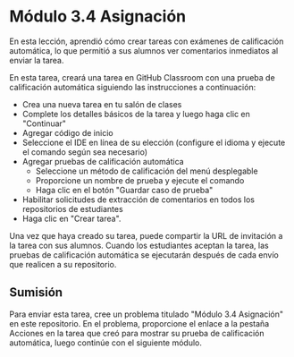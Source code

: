 # Módulo 3.4 Asignación

En esta lección, aprendió cómo crear tareas con exámenes de calificación automática, lo que permitió a sus alumnos ver comentarios inmediatos al enviar la tarea.

En esta tarea, creará una tarea en GitHub Classroom con una prueba de calificación automática siguiendo las instrucciones a continuación:
 - Crea una nueva tarea en tu salón de clases
 - Complete los detalles básicos de la tarea y luego haga clic en "Continuar"
 - Agregar código de inicio
 - Seleccione el IDE en línea de su elección (configure el idioma y ejecute el comando según sea necesario)
 - Agregar pruebas de calificación automática
   - Seleccione un método de calificación del menú desplegable
   - Proporcione un nombre de prueba y ejecute el comando
   - Haga clic en el botón "Guardar caso de prueba"
 - Habilitar solicitudes de extracción de comentarios en todos los repositorios de estudiantes
 - Haga clic en "Crear tarea".
 
Una vez que haya creado su tarea, puede compartir la URL de invitación a la tarea con sus alumnos. Cuando los estudiantes aceptan la tarea, las pruebas de calificación automática se ejecutarán después de cada envío que realicen a su repositorio. 

## Sumisión
Para enviar esta tarea, cree un problema titulado "Módulo 3.4 Asignación" en este repositorio. En el problema, proporcione el enlace a la pestaña Acciones en la tarea que creó para mostrar su prueba de calificación automática, luego continúe con el siguiente módulo.
